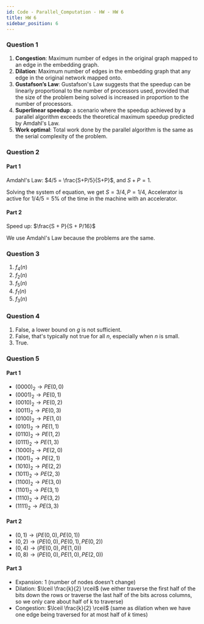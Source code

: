 ```yaml
---
id: Code - Parallel_Computation - HW - HW 6
title: HW 6
sidebar_position: 6
---
```


### Question 1

1. **Congestion**: Maximum number of edges in the original graph mapped to an edge in the embedding graph.
2. **Dilation**: Maximum number of edges in the embedding graph that any edge in the original network mapped onto.
3. **Gustafson’s Law**: Gustafson's Law suggests that the speedup can be linearly proportional to the number of processors used, provided that the size of the problem being solved is increased in proportion to the number of processors.
4. **Superlinear speedup**: a scenario where the speedup achieved by a parallel algorithm exceeds the theoretical maximum speedup predicted by Amdahl's Law.
5. **Work optimal**: Total work done by the parallel algorithm is the same as the serial complexity of the problem.

### Question 2

#### Part 1

Amdahl's Law: $4/5 = \frac{S+P/5}{S+P}$, and $S+P=1.$

Solving the system of equation, we get $S = 3/4, P = 1/4$, Accelerator is active for $1/4/5 = 5$% of the time in the machine with an accelerator.

#### Part 2

Speed up: $\frac{S + P}{S + P/16}$

We use Amdahl's Law because the problems are the same.

### Question 3

1. $f_4(n)$
2. $f_2(n)$
3. $f_5(n)$
4. $f_1(n)$
5. $f_3(n)$

### Question 4

1. False, a lower bound on $g$ is not sufficient.
2. False, that's typically not true for all $n$, especially when $n$ is small.
3. True.

### Question 5

#### Part 1

- $(0000)_2 \rightarrow PE(0, 0)$
- $(0001)_2 \rightarrow PE(0, 1)$
- $(0010)_2 \rightarrow PE(0, 2)$
- $(0011)_2 \rightarrow PE(0, 3)$
- $(0100)_2 \rightarrow PE(1, 0)$
- $(0101)_2 \rightarrow PE(1, 1)$
- $(0110)_2 \rightarrow PE(1, 2)$
- $(0111)_2 \rightarrow PE(1, 3)$
- $(1000)_2 \rightarrow PE(2, 0)$
- $(1001)_2 \rightarrow PE(2, 1)$
- $(1010)_2 \rightarrow PE(2, 2)$
- $(1011)_2 \rightarrow PE(2, 3)$
- $(1100)_2 \rightarrow PE(3, 0)$
- $(1101)_2 \rightarrow PE(3, 1)$
- $(1110)_2 \rightarrow PE(3, 2)$
- $(1111)_2 \rightarrow PE(3, 3)$

#### Part 2

- $(0, 1) \rightarrow (PE(0, 0), PE(0, 1))$
- $(0, 2) \rightarrow (PE(0, 0), PE(0, 1), PE(0, 2))$
- $(0, 4) \rightarrow (PE(0, 0), PE(1, 0))$
- $(0, 8) \rightarrow (PE(0, 0), PE(1, 0), PE(2, 0))$

#### Part 3

- Expansion: $1$ (number of nodes doesn't change)
- Dilation: $\lceil \frac{k}{2} \rceil$ (we either traverse the first half of the bits down the rows or traverse the last half of the bits across columns, so we only care about half of k to traverse)
- Congestion: $\lceil \frac{k}{2} \rceil$ (same as dilation when we have one edge being traversed for at most half of $k$ times)

